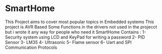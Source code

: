 # SmartHome
This Project aims to cover most popular topics in Embedded systems 
This project is AVR Based 
Some Functions in the drivers not used in the projecct but i wrote it any way for people who need it
SmartHome Contains  :
 1- Security system using LCD and KeyPad for writing a password 
 2- PID Sensor 
 3- LM35
 4- Ultrasonic
 5- Flame sensor
 6- Uart and SPI Communication Protocols  
